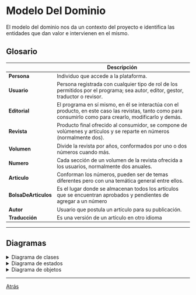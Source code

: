 # Modelo Del Dominio

El modelo del dominio nos da un contexto del proyecto e identifica las entidades que dan valor e intervienen en el mismo.

## Glosario
|                      | Descripción                                                                                                                                                 |
| -------------------- | ----------------------------------------------------------------------------------------------------------------------------------------------------------- |
| **Persona**          | Individuo que accede a la plataforma.                                                                                                                       |
| **Usuario**          | Persona registrada con cualquier tipo de rol de los permitidos por el programa; sea autor, editor, gestor, traductor o revisor.                             |
| **Editorial**        | El programa en sí mismo, en él se interactúa con el producto, en este caso las revistas, tanto como para consumirlo como para crearlo, modificarlo y demás. |
| **Revista**          | Producto final ofrecido al consumidor, se compone de volúmenes y artículos y se reparte en números (normalmente dos).                                       |
| **Volumen**          | Divide la revista por años, conformados por uno o dos números cuando más.                                                                                   |
| **Numero**           | Cada sección de un volumen de la revista ofrecida a los usuarios, normalmente dos anuales.                                                                  |
| **Articulo**         | Conforman los números, pueden ser de temas diferentes pero con una temática general entre ellos.                                                            |
| **BolsaDeArticulos** | Es el lugar donde se almacenan todos los artículos que se encuentran aprobados y pendientes de agregar a un número                                          |
| **Autor**            | Usuario que postula un artículo para su publicación.                                                                                                        |
| **Traducción**       | Es una versión de un artículo en otro idioma                                                                                                                |

<hr>

## Diagramas

<details>
  <summary>Diagrama de clases</summary>
  
|         Diagrama de clases         
| :-: 
| ![](images/modeloDelDominio.png) 

</details>

<details>
  <summary>Diagrama de estados</summary>

    Describe el proceso que sigue un número perteneciente al volumen de una revista antes de ser publicado.


  <div align="center">

| Estado                             | Descripción                                                                                |
| ---------------------------------- | ------------------------------------------------------------------------------------------ |
| **Artículo Postulado**             | El artículo ya se encuentra postulado por el autor.                                        |
| **Artículo Pendiente de Revisar**  | El artículo se encuentra pendiente de ser revisado por el revisor.                         |
| **Artículo Revisado**              | El artículo ya ha sido revisado por el revisor.                                            |
| **Artículo Aprobado**              | El artículo cumplió todos los parámetros y fue aprobado.                                   |
| **Artículo Rechazado**             | El artículo no fue aprobado.                                                               |
| **Artículo editado**               | El artículo fue editado para volver a pasar todo el proceso de aceptación.                 |
| **Artículo Eliminado**             | El autor tomó la decición de eliminar su artículo y no volver a postularlo.                |
| **Artículo Pendiente de Publicar** | El artículo fue aprobado y se encuentra en la bolsa de artículos pendiente de publicación. |
| **Número Maquetado**               | Se conformó un número y fue maquetado con los artículos correspondientes.                  |
| **Número Traducido**               | Todos los artículos del número fueron traducidos.                                          |

</div>
  
| Diagrama de estados Publicación de un número
| :-: 
| ![](images/diagramaDeEstadosProcesoEditorial.png)


</details>

<details>
  <summary>Diagrama de objetos</summary>
  
    Brinda una imágen de cómo se puede comportar la aplicación.

|Diagrama de objetos Estado Inicial
|:-:
|![](images/objetosDelDominio_EstadoInicial.png)

|Diagrama de objetos Estado Avanzado
|:-:
|![](images/objetosDelDominio_EstadoAvanzado.png)


</details>

<hr>

[Atrás](../readme.md)